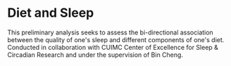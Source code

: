 # Diet and Sleep

This preliminary analysis seeks to assess the bi-directional association between the quality of one's sleep and different components of one's diet. Conducted in collaboration with CUIMC Center of Excellence for Sleep & Circadian Research and under the supervision of Bin Cheng.
